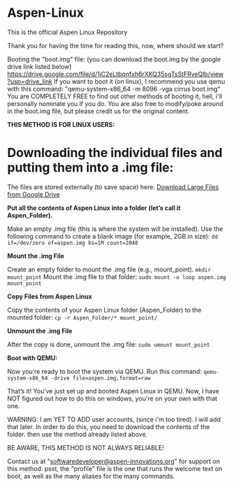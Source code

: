 # Aspen-Linux
This is the official Aspen Linux Repository

Thank you for having the time for reading this, now, where should we start?

Booting the "boot.img" file:
(you can download the boot.img by the google drive link listed below)
https://drive.google.com/file/d/1jC2eLtbqnfxh6rXKQ35sgTsStFRyeQlb/view?usp=drive_link
If you want to boot it (on linux), 
I recommend you use qemu with this command: "qemu-system-x86_64 -m 8096 -vga cirrus boot.img" You are COMPLETELY FREE to find out other methods of booting it, hell, i'll personally nominate you if you do. You are also free to modify/poke around in the boot.img file, but please credit us for the original content.

**THIS METHOD IS FOR LINUX USERS:**
# Downloading the individual files and putting them into a .img file:
The files are stored externally (to save space) here: [Download Large Files from Google Drive](https://drive.google.com/drive/folders/1kXq32pg1fIY7f_6IMKOUcyauZFw8obzT?usp=drive_link)

**Put all the contents of Aspen Linux into a folder (let’s call it Aspen_Folder).**

Make an empty .img file (this is where the system will be installed).
Use the following command to create a blank image (for example, 2GB in size):
```dd if=/dev/zero of=aspen.img bs=1M count=2048```

**Mount the .img File**

Create an empty folder to mount the .img file (e.g., mount_point).
```mkdir mount_point```
Mount the .img file to that folder:
```sudo mount -o loop aspen.img mount_point```

**Copy Files from Aspen Linux**

Copy the contents of your Aspen Linux folder (Aspen_Folder) to the mounted folder:
```cp -r Aspen_Folder/* mount_point/```

**Unmount the .img File**

After the copy is done, unmount the .img file:
```sudo umount mount_point```

**Boot with QEMU:**

Now you’re ready to boot the system via QEMU. Run this command:
```qemu-system-x86_64 -drive file=aspen.img,format=raw```

That’s it! You’ve just set up and booted Aspen Linux in QEMU.
Now, I have NOT figured out how to do this on windows, you're on your own with that one.

WARNING: I am YET TO ADD user accounts, (since i'm too tired). I will add that later.
In order to do this, you need to download the contents of the folder.
then use the method already listed above.

BE AWARE, THIS METHOD IS NOT ALWAYS RELIABLE!

Contact us at "softwaredeveloper@aspen-innovations.org" for support on this method. 
psst, the "profile" file is the one that runs the welcome text on boot, as well as the many aliases for the many commands.

